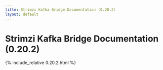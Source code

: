 ```yaml
---
title: Strimzi Kafka Bridge Documentation (0.20.2)
layout: default
---
```


<h1 >Strimzi Kafka Bridge Documentation (0.20.2)</h1>

{% include_relative 0.20.2.html %}
